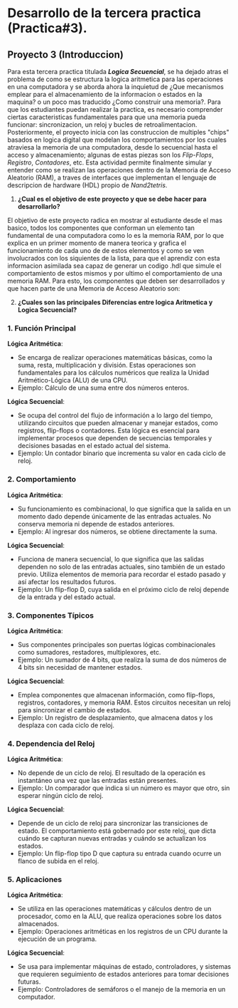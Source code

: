 # Desarrollo de la tercera practica (Practica#3).

## Proyecto 3 (Introduccion)
Para esta tercera practica titulada ***Logica Secuencial***, se ha dejado atras el problema de como se estructura la logica aritmetica para las operaciones en una computadora y se aborda ahora la inquietud de ¿Que mecanismos emplear para el almacenamiento de la informacion o estados en la maquina? o un poco mas traducido ¿Como construir una memoria?. Para que los estudiantes puedan realizar la practica, es necesario comprender ciertas caracteristicas fundamentales para que una memoria pueda funcionar: sincronizacion, un reloj y bucles de retroalimentacion. Posteriormente, el proyecto inicia con las construccion de multiples "chips" basados en logica digital que modelan los comportamientos por los cuales atraviesa la memoria de una computadora, desde lo secuencial hasta el acceso y almacenamiento; algunas de estas piezas son los *Flip-Flops*, *Registro*, *Contadores*, etc. Esta actividad permite finalmente simular y entender como se realizan las operaciones dentro de la Memoria de Acceso Aleatorio (RAM), a traves de interfaces que implementan el lenguaje de descripcion de hardware (HDL) propio de *Nand2tetris*.

1. **¿Cual es el objetivo de este proyecto y que se debe hacer para desarrollarlo?**

El objetivo de este proyecto radica en mostrar al estudiante desde el mas basico, todos los componentes que conforman un elemento tan fundamental de una computadora como lo es la memoria RAM, por lo que explica en un primer momento de manera teorica y grafica el funcionamiento de cada uno de de estos elementos y como se ven involucrados con los siquientes de la lista, para que el aprendiz con esta informacion asimilada sea capaz de generar un codigo .hdl que simule el comportamiento de estos mismos y por ultimo el comportamiento de una memoria RAM. Para esto, los componentes que deben ser desarrollados y que hacen parte de una Memoria de Acceso Aleatorio son:

2. **¿Cuales son las principales Diferencias entre logica Aritmetica y Logica Secuencial?**

### 1. Función Principal

**Lógica Aritmética**:
- Se encarga de realizar operaciones matemáticas básicas, como la suma, resta, multiplicación y división. Estas operaciones son fundamentales para los cálculos numéricos que realiza la Unidad Aritmético-Lógica (ALU) de una CPU.
- Ejemplo: Cálculo de una suma entre dos números enteros.

**Lógica Secuencial**:
- Se ocupa del control del flujo de información a lo largo del tiempo, utilizando circuitos que pueden almacenar y manejar estados, como registros, flip-flops o contadores. Esta lógica es esencial para implementar procesos que dependen de secuencias temporales y decisiones basadas en el estado actual del sistema.
- Ejemplo: Un contador binario que incrementa su valor en cada ciclo de reloj.

### 2. Comportamiento

**Lógica Aritmética**:
- Su funcionamiento es combinacional, lo que significa que la salida en un momento dado depende únicamente de las entradas actuales. No conserva memoria ni depende de estados anteriores.
- Ejemplo: Al ingresar dos números, se obtiene directamente la suma.

**Lógica Secuencial**:
- Funciona de manera secuencial, lo que significa que las salidas dependen no solo de las entradas actuales, sino también de un estado previo. Utiliza elementos de memoria para recordar el estado pasado y así afectar los resultados futuros.
- Ejemplo: Un flip-flop D, cuya salida en el próximo ciclo de reloj depende de la entrada y del estado actual.

### 3. Componentes Típicos

**Lógica Aritmética**:
- Sus componentes principales son puertas lógicas combinacionales como sumadores, restadores, multiplexores, etc.
- Ejemplo: Un sumador de 4 bits, que realiza la suma de dos números de 4 bits sin necesidad de mantener estados.

**Lógica Secuencial**:
- Emplea componentes que almacenan información, como flip-flops, registros, contadores, y memoria RAM. Estos circuitos necesitan un reloj para sincronizar el cambio de estados.
- Ejemplo: Un registro de desplazamiento, que almacena datos y los desplaza con cada ciclo de reloj.

### 4. Dependencia del Reloj

**Lógica Aritmética**:
- No depende de un ciclo de reloj. El resultado de la operación es instantáneo una vez que las entradas están presentes.
- Ejemplo: Un comparador que indica si un número es mayor que otro, sin esperar ningún ciclo de reloj.

**Lógica Secuencial**:
- Depende de un ciclo de reloj para sincronizar las transiciones de estado. El comportamiento está gobernado por este reloj, que dicta cuándo se capturan nuevas entradas y cuándo se actualizan los estados.
- Ejemplo: Un flip-flop tipo D que captura su entrada cuando ocurre un flanco de subida en el reloj.

### 5. Aplicaciones

**Lógica Aritmética**:
- Se utiliza en las operaciones matemáticas y cálculos dentro de un procesador, como en la ALU, que realiza operaciones sobre los datos almacenados.
- Ejemplo: Operaciones aritméticas en los registros de un CPU durante la ejecución de un programa.

**Lógica Secuencial**:
- Se usa para implementar máquinas de estado, controladores, y sistemas que requieren seguimiento de estados anteriores para tomar decisiones futuras.
- Ejemplo: Controladores de semáforos o el manejo de la memoria en un computador.
